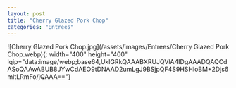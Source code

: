 ```yaml
---
layout: post
title: "Cherry Glazed Pork Chop"
categories: "Entrees"
---
```

![Cherry Glazed Pork Chop.jpg](/assets/images/Entrees/Cherry Glazed Pork Chop.webp){: width="400" height="400" lqip="data:image/webp;base64,UklGRkQAAABXRUJQVlA4IDgAAADQAQCdASoQAAwABUB8JYwCdAEO9tDNAAD2umLgJ9BSjpQF4S9HSHloBM+2Djs6mltLRmFo/jQAAA=="}


